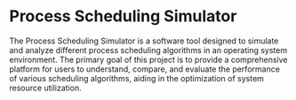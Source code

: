 # Process Scheduling Simulator
The Process Scheduling Simulator is a software tool designed to simulate and analyze different process scheduling
algorithms in an operating system environment. The primary goal of this project is to provide a comprehensive platform for users to
understand, compare, and evaluate the performance of various scheduling algorithms, aiding in the optimization of system resource
utilization.
